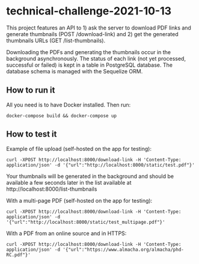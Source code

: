 # technical-challenge-2021-10-13

This project features an API to 1) ask the server to download PDF links and generate thumbnails (POST /download-link) and 2) get the generated thumbnails URLs (GET /list-thumbnails).

Downloading the PDFs and generating the thumbnails occur in the background asynchronously. The status of each link (not yet processed, successful or failed) is kept in a table in PostgreSQL database. The database schema is managed with the Sequelize ORM.

## How to run it

All you need is to have Docker installed. Then run:

    docker-compose build && docker-compose up

## How to test it

Example of file upload (self-hosted on the app for testing):

    curl -XPOST http://localhost:8000/download-link -H 'Content-Type: application/json' -d '{"url":"http://localhost:8000/static/test.pdf"}'

Your thumbnails will be generated in the background and should be available a few seconds later in the list available at http://localhost:8000/list-thumbnails

With a multi-page PDF (self-hosted on the app for testing):

    curl -XPOST http://localhost:8000/download-link -H 'Content-Type: application/json' -d '{"url":"http://localhost:8000/static/test_multipage.pdf"}'

With a PDF from an online source and in HTTPS:

    curl -XPOST http://localhost:8000/download-link -H 'Content-Type: application/json' -d '{"url":"https://www.almacha.org/almacha/phd-RC.pdf"}'

